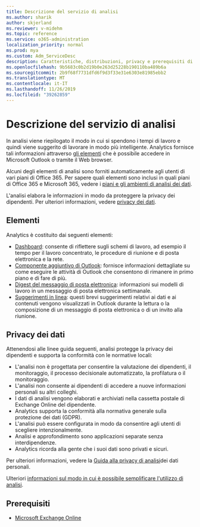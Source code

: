 ```yaml
---
title: Descrizione del servizio di analisi
ms.author: sharik
author: skjerland
ms.reviewer: v-midehm
ms.topic: reference
ms.service: o365-administration
localization_priority: normal
ms.prod: mya
ms.custom: Adm_ServiceDesc
description: Caratteristiche, distribuzioni, privacy e prerequisiti di analisi dei dati
ms.openlocfilehash: 9b5683c0b2d19b0e263d25228b190110ba489b6a
ms.sourcegitcommit: 2b9f68f7731dfd6f9d3f33e31e6303e81985ebb2
ms.translationtype: MT
ms.contentlocale: it-IT
ms.lasthandoff: 11/26/2019
ms.locfileid: "39262859"
---
```

# <a name="myanalytics-service-description"></a>Descrizione del servizio di analisi

In analisi viene riepilogato il modo in cui si spendono i tempi di lavoro e quindi viene suggerito di lavorare in modo più intelligente. Analytics fornisce tali informazioni attraverso [gli elementi](#elements) che è possibile accedere in Microsoft Outlook o tramite il Web browser.

Alcuni degli elementi di analisi sono forniti automaticamente agli utenti di vari piani di Office 365. Per sapere quali elementi sono inclusi in quali piani di Office 365 e Microsoft 365, vedere i [piani e gli ambienti di analisi dei dati](https://docs.microsoft.com/workplace-analytics/myanalytics/overview/plans-environments).  

L'analisi elabora le informazioni in modo da proteggere la privacy dei dipendenti. Per ulteriori informazioni, vedere [privacy dei dati](#data-privacy).

## <a name="elements"></a>Elementi

Analytics è costituito dai seguenti elementi:

* [Dashboard](https://docs.microsoft.com/workplace-analytics/myanalytics/use/dashboard-2): consente di riflettere sugli schemi di lavoro, ad esempio il tempo per il lavoro concentrato, le procedure di riunione e di posta elettronica e la rete.
* [Componente aggiuntivo di Outlook](https://docs.microsoft.com/workplace-analytics/myanalytics/use/add-in): fornisce informazioni dettagliate su come eseguire le attività di Outlook che consentono di rimanere in primo piano e di fare di più.
* [Digest del messaggio di posta elettronica](https://docs.microsoft.com/workplace-analytics/myanalytics/use/email-digest-2): informazioni sui modelli di lavoro in un messaggio di posta elettronica settimanale.
* [Suggerimenti in linea](https://docs.microsoft.com/workplace-analytics/myanalytics/use/mya-notifications): questi brevi suggerimenti relativi ai dati e ai contenuti vengono visualizzati in Outlook durante la lettura o la composizione di un messaggio di posta elettronica o di un invito alla riunione.

## <a name="data-privacy"></a>Privacy dei dati

Attenendosi alle linee guida seguenti, analisi protegge la privacy dei dipendenti e supporta la conformità con le normative locali:

* L'analisi non è progettata per consentire la valutazione dei dipendenti, il monitoraggio, il processo decisionale automatizzato, la profilatura o il monitoraggio.
* L'analisi non consente ai dipendenti di accedere a nuove informazioni personali su altri colleghi.
* I dati di analisi vengono elaborati e archiviati nella cassetta postale di Exchange Online del dipendente.
* Analytics supporta la conformità alla normativa generale sulla protezione dei dati (GDPR).
* L'analisi può essere configurata in modo da consentire agli utenti di scegliere intenzionalmente.
* Analisi e approfondimento sono applicazioni separate senza interdipendenze.
* Analytics ricorda alla gente che i suoi dati sono privati e sicuri.

Per ulteriori informazioni, vedere la [Guida alla privacy di analisi](https://docs.microsoft.com/workplace-analytics/myanalytics/overview/privacy-guide)dei dati personali.

Ulteriori [informazioni sul modo in cui è possibile semplificare l'utilizzo di analisi](https://products.office.com/business/myanalytics-personal-analytics).

## <a name="prerequisites"></a>Prerequisiti

* [Microsoft Exchange Online](https://docs.microsoft.com/office365/servicedescriptions/exchange-online-service-description/exchange-online-service-description)
